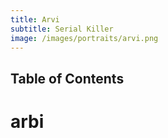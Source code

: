 ```yaml
---
title: Arvi
subtitle: Serial Killer
image: /images/portraits/arvi.png
---
```


## Table of Contents

# arbi
